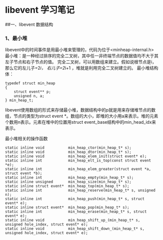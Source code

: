 # libevent 学习笔记


##一、libevent 数据结构




### 1、最小堆

libevent中的时间事件是用最小堆来管理的，代码为位于<minheap-internal.h>
最小堆：是一种经过排序的完全二叉树，其中任一非终端节点的数据值均不大于其左子节点和右子节点的值。
完全二叉树，可以用数组来建立。假如说根节点是i，那么它的左儿子=2*i， 右儿子=2*i+1 ，堆就是利用完全二叉树建立的。
最小堆结构体：
```
typedef struct min_heap
{
    struct event** p;
    unsigned n, a;
} min_heap_t;

```
libevent使用数组的形式来存储最小堆，数据结构中的p就是用来存储堆节点的数组，节点的类型为struct event *。数组的大小，即堆的大小用a来表示。堆的元素个数用n表示。元素在堆中的位置用struct event_base结构中的min_head_idx来表示。

最小堆相关的操作函数
```
static inline void	         min_heap_ctor(min_heap_t* s);
static inline void	         min_heap_dtor(min_heap_t* s);
static inline void	         min_heap_elem_init(struct event* e);
static inline int	         min_heap_elt_is_top(const struct event *e);
static inline int	         min_heap_elem_greater(struct event *a, struct event *b);
static inline int	         min_heap_empty(min_heap_t* s);
static inline unsigned	     min_heap_size(min_heap_t* s);
static inline struct event*  min_heap_top(min_heap_t* s);
static inline int	         min_heap_reserve(min_heap_t* s, unsigned n);
static inline int	         min_heap_push(min_heap_t* s, struct event* e);
static inline struct event*  min_heap_pop(min_heap_t* s);
static inline int	         min_heap_erase(min_heap_t* s, struct event* e);
static inline void	         min_heap_shift_up_(min_heap_t* s, unsigned hole_index, struct event* e);
static inline void	         min_heap_shift_down_(min_heap_t* s, unsigned hole_index, struct event* e);
```
